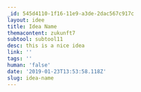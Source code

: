 ```yaml
---
_id: 545d4110-1f16-11e9-a3de-2dac567c917c
layout: idee
title: Idea Name
themacontent: zukunft7
subtool: subtool11
desc: this is a nice idea
link: ''
tags: ''
human: 'false'
date: '2019-01-23T13:53:58.118Z'
slug: idea-name
---
```


